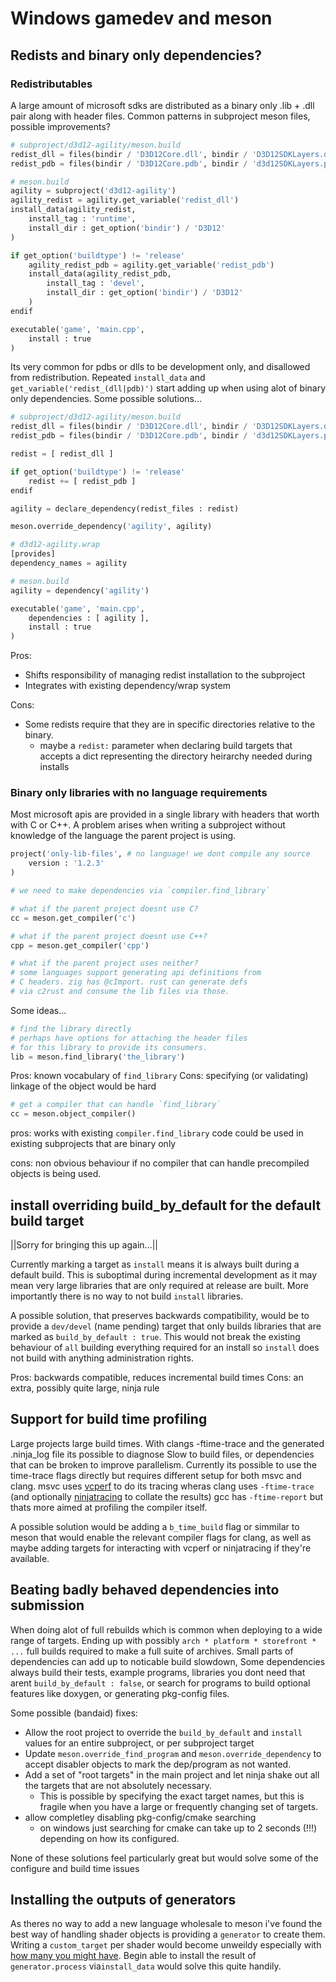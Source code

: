 # Windows gamedev and meson

## Redists and binary only dependencies?

### Redistributables

A large amount of microsoft sdks are distributed as a binary only .lib + .dll pair
along with header files. Common patterns in subproject meson files, possible improvements?

```py
# subproject/d3d12-agility/meson.build
redist_dll = files(bindir / 'D3D12Core.dll', bindir / 'D3D12SDKLayers.dll')
redist_pdb = files(bindir / 'D3D12Core.pdb', bindir / 'd3d12SDKLayers.pdb')

# meson.build
agility = subproject('d3d12-agility')
agility_redist = agility.get_variable('redist_dll')
install_data(agility_redist,
    install_tag : 'runtime',
    install_dir : get_option('bindir') / 'D3D12'
)

if get_option('buildtype') != 'release'
    agility_redist_pdb = agility.get_variable('redist_pdb')
    install_data(agility_redist_pdb,
        install_tag : 'devel',
        install_dir : get_option('bindir') / 'D3D12'
    )
endif

executable('game', 'main.cpp',
    install : true
)
```

Its very common for pdbs or dlls to be development only, and
disallowed from redistribution. Repeated `install_data` and `get_variable('redist_(dll|pdb)')`
start adding up when using alot of binary only dependencies.
Some possible solutions...

```py
# subproject/d3d12-agility/meson.build
redist_dll = files(bindir / 'D3D12Core.dll', bindir / 'D3D12SDKLayers.dll')
redist_pdb = files(bindir / 'D3D12Core.pdb', bindir / 'd3d12SDKLayers.pdb')

redist = [ redist_dll ]

if get_option('buildtype') != 'release'
    redist += [ redist_pdb ]
endif

agility = declare_dependency(redist_files : redist)

meson.override_dependency('agility', agility)

# d3d12-agility.wrap
[provides]
dependency_names = agility

# meson.build
agility = dependency('agility')

executable('game', 'main.cpp',
    dependencies : [ agility ],
    install : true
)
```

Pros:
* Shifts responsibility of managing redist installation to the subproject
* Integrates with existing dependency/wrap system

Cons:
* Some redists require that they are in specific directories relative to the binary.
    * maybe a `redist:` parameter when declaring build targets that accepts a dict
      representing the directory heirarchy needed during installs

### Binary only libraries with no language requirements

Most microsoft apis are provided in a single library with headers that worth with C or C++.
A problem arises when writing a subproject without knowledge of the language the parent project
is using.

```py
project('only-lib-files', # no language! we dont compile any source
    version : '1.2.3'
)

# we need to make dependencies via `compiler.find_library`

# what if the parent project doesnt use C?
cc = meson.get_compiler('c')

# what if the parent project doesnt use C++?
cpp = meson.get_compiler('cpp')

# what if the parent project uses neither?
# some languages support generating api definitions from
# C headers. zig has @cImport. rust can generate defs
# via c2rust and consume the lib files via those.
```

Some ideas...

```py
# find the library directly
# perhaps have options for attaching the header files
# for this library to provide its consumers.
lib = meson.find_library('the_library')
```

Pros: known vocabulary of `find_library`
Cons: specifying (or validating) linkage of the object would be hard

```py
# get a compiler that can handle `find_library`
cc = meson.object_compiler()
```

pros:
    works with existing `compiler.find_library` code
    could be used in existing subprojects that are binary only

cons:
    non obvious behaviour if no compiler that can handle precompiled objects is being used.

## install overriding build_by_default for the default build target
||Sorry for bringing this up again...||

Currently marking a target as `install` means it is always built during a default build.
This is suboptimal during incremental development as it may mean very large libraries
that are only required at release are built. More importantly there is no way to not build
`install` libraries.

A possible solution, that preserves backwards compatibility, would be to
provide a `dev/devel` (name pending) target that only builds libraries that
are marked as `build_by_default : true`. This would not break the existing
behaviour of `all` building everything required for an install so `install` does
not build with anything administration rights.

Pros: backwards compatible, reduces incremental build times
Cons: an extra, possibly quite large, ninja rule

## Support for build time profiling

Large projects large build times.
With clangs -ftime-trace and the generated .ninja_log file its possible to diagnose
Slow to build files, or dependencies that can be broken to improve parallelism.
Currently its possible to use the time-trace flags directly but requires different setup
for both msvc and clang.
msvc uses [vcperf](https://github.com/microsoft/vcperf) to do its tracing
wheras clang uses `-ftime-trace` (and optionally [ninjatracing](https://github.com/nico/ninjatracing) to collate the results)
gcc has `-ftime-report` but thats more aimed at profiling the compiler itself.

A possible solution would be adding a `b_time_build` flag or simmilar to meson
that would enable the relevant compiler flags for clang, as well as maybe adding targets
for interacting with vcperf or ninjatracing if they're available.

## Beating badly behaved dependencies into submission

When doing alot of full rebuilds which is common when deploying to a wide range of targets.
Ending up with possibly `arch * platform * storefront * ...` full builds required to make a full
suite of archives. Small parts of dependencies can add up to noticable build slowdown,
Some dependencies always build their tests, example programs,
libraries you dont need that arent `build_by_default : false`,
or search for programs to build optional features like doxygen, or generating pkg-config files.

Some possible (bandaid) fixes:

* Allow the root project to override the `build_by_default` and `install` values for an entire subproject, or per subproject target
* Update `meson.override_find_program` and `meson.override_dependency` to accept disabler objects to mark the dep/program as not wanted.
* Add a set of "root targets" in the main project and let ninja shake out all the targets
  that are not absolutely necessary.
    * This is possible by specifying the exact target names, but this is fragile
      when you have a large or frequently changing set of targets.
* allow completley disabling pkg-config/cmake searching
    * on windows just searching for cmake can take up to 2 seconds (!!!) depending on how its configured.

None of these solutions feel particularly great but would solve some of the configure and build time issues

## Installing the outputs of generators

As theres no way to add a new language wholesale to meson i've found
the best way of handling shader objects is providing a `generator` to create them.
Writing a `custom_target` per shader would become unweildy especially with [how many you might have](https://therealmjp.github.io/posts/shader-permutations-part1/).
Begin able to install the result of `generator.process` via`install_data` would solve this quite handily.
